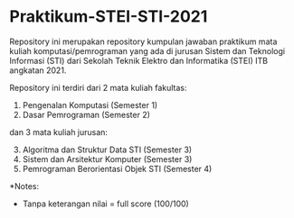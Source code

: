 # Praktikum-STEI-STI-2021
Repository ini merupakan repository kumpulan jawaban praktikum mata kuliah komputasi/pemrograman yang ada di jurusan Sistem dan Teknologi Informasi (STI) dari Sekolah Teknik Elektro dan Informatika (STEI) ITB angkatan 2021.

Repository ini terdiri dari 2 mata kuliah fakultas:
1. Pengenalan Komputasi (Semester 1)
2. Dasar Pemrograman (Semester 2)

dan 3 mata kuliah jurusan:

3. Algoritma dan Struktur Data STI (Semester 3)
4. Sistem dan Arsitektur Komputer (Semester 3)
5. Pemrograman Berorientasi Objek STI (Semester 4)

*Notes:
* Tanpa keterangan nilai = full score (100/100)